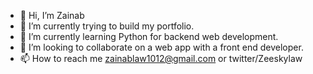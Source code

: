 - 👋 Hi, I’m Zainab
- 👀 I’m currently trying to build my portfolio.
- 🌱 I’m currently learning  Python for backend web development.
- 💞️ I’m looking to collaborate on a web app with a front end developer.
- 📫 How to reach me zainablaw1012@gmail.com or twitter/Zeeskylaw

<!---
Zeesky-code/Zeesky-code is a ✨ special ✨ repository because its `README.md` (this file) appears on your GitHub profile.
You can click the Preview link to take a look at your changes.
--->
